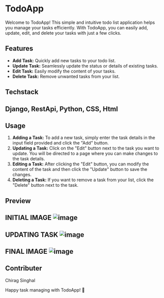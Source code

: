 # TodoApp

Welcome to TodoApp! This simple and intuitive todo list application helps you manage your tasks efficiently. With TodoApp, you can easily add, update, edit, and delete your tasks with just a few clicks.

## Features
- **Add Task:** Quickly add new tasks to your todo list.
- **Update Task:** Seamlessly update the status or details of existing tasks.
- **Edit Task:** Easily modify the content of your tasks.
- **Delete Task:** Remove unwanted tasks from your list.

## Techstack
## Django, RestApi, Python, CSS, Html

## Usage
1. **Adding a Task:** To add a new task, simply enter the task details in the input field provided and click the "Add" button.
2. **Updating a Task:** Click on the "Edit" button next to the task you want to update. You will be directed to a page where you can make changes to the task details.
3. **Editing a Task:** After clicking the "Edit" button, you can modify the content of the task and then click the "Update" button to save the changes.
4. **Deleting a Task:** If you want to remove a task from your list, click the "Delete" button next to the task.

## Preview
## INITIAL IMAGE ![image](https://github.com/Chiragsinghal24/TODOS/assets/102845461/36673e00-718c-4d10-862a-52e8d6ba2c00)
## UPDATING TASK ![image](https://github.com/Chiragsinghal24/TODOS/assets/102845461/722a7e64-dda8-4873-acd6-36d63a3ca1a9)
## FINAL IMAGE ![image](https://github.com/Chiragsinghal24/TODOS/assets/102845461/0af54e48-13bd-4d8d-a316-3af1fded8e1a)




## Contributer
Chirag Singhal

Happy task managing with TodoApp! 🚀
